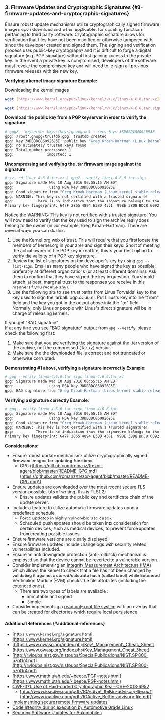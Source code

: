 ###  3. Firmware Updates and Cryptographic Signatures {#3-firmware-updates-and-cryptographic-signatures}

Ensure robust update mechanisms utilize cryptographically signed firmware images upon download and when applicable, for updating functions pertaining to third party software. Cryptographic signature allows for verification that files have not been modified or otherwise tampered with since the developer created and signed them. The signing and verification process uses public-key cryptography and it is difficult to forge a digital signature \(e.g. PGP signature\) without first gaining access to the private key. In the event a private key is compromised, developers of the software must revoke the compromised key and will need to re-sign all previous firmware releases with the new key.

**Verifying a kernel image signature Example:**

Downloading the kernel images

```bash
wget [https://www.kernel.org/pub/linux/kernel/v4.x/linux-4.6.6.tar.xz](https://www.kernel.org/pub/linux/kernel/v4.x/linux-4.6.6.tar.xz)

wget [https://www.kernel.org/pub/linux/kernel/v4.x/linux-4.6.6.tar.sign](https://www.kernel.org/pub/linux/kernel/v4.x/linux-4.6.6.tar.sign)
```

**Download the public key from a PGP keyserver in order to verify the signature.**

```bash
# gpg2 --keyserver hkp://keys.gnupg.net --recv-keys 38DBBDC86092693E
gpg: /root/.gnupg/trustdb.gpg: trustdb created
gpg: key 38DBBDC86092693E: public key "Greg Kroah-Hartman (Linux kernel stable release signing key) <greg@kroah.com>" imported
gpg: no ultimately trusted keys found
gpg: Total number processed: 1
gpg:               imported: 1
```

**Uncompressing and verifying the .tar firmware image against the signature:**

```bash
# xz -cd linux-4.6.6.tar.xz | gpg2 --verify linux-4.6.6.tar.sign -
gpg: Signature made Wed 10 Aug 2016 06:55:15 AM EDT
gpg:                using RSA key 38DBBDC86092693E
gpg: Good signature from "Greg Kroah-Hartman (Linux kernel stable release signing key) <greg@kroah.com>" [unknown]
gpg: WARNING: This key is not certified with a trusted signature!
gpg:          There is no indication that the signature belongs to the owner.
Primary key fingerprint: 647F 2865 4894 E3BD 4571  99BE 38DB BDC8 6092 693E
```

Notice the WARNING: This key is not certified with a trusted signature! You will now need to verify that the key used to sign the archive really does belong to the owner \(in our example, Greg Kroah-Hartman\). There are several ways you can do this:

1. Use the Kernel.org web of trust. This will require that you first locate the members of kernel.org in your area and sign their keys. Short of meeting the actual owner of the PGP key in real life, this is your best option to verify the validity of a PGP key signature.
2. Review the list of signatures on the developer's key by using `gpg --list-sigs`. Email as many people who have signed the key as possible, preferably at different organizations \(or at least different domains\). Ask them to confirm that they have signed the key in question. You should attach, at best, marginal trust to the responses you receive in this manner \(if you receive any\).
3. Use the following site to see trust paths from Linus Torvalds' key to the key used to sign the tarball: pgp.cs.uu.nl. Put Linus's key into the "from" field and the key you got in the output above into the "to" field. Normally, only Linus or people with Linus's direct signature will be in charge of releasing kernels. 

If you get "BAD signature"  
If at any time you see "BAD signature" output from `gpg --verify`, please check the following first:

1. Make sure that you are verifying the signature against the .tar version of the archive, not the compressed \(.tar.xz\) version.
2. Make sure the the downloaded file is correct and not truncated or otherwise corrupted.

**Demonstrating \#1 above, verifying a signature incorrectly Example**:

```bash
# gpg --verify linux-4.6.6.tar.sign linux-4.6.6.tar.xz 
gpg: Signature made Wed 10 Aug 2016 06:55:15 AM EDT
gpg:                using RSA key 38DBBDC86092693E
gpg: BAD signature from "Greg Kroah-Hartman (Linux kernel stable release signing key) <greg@kroah.com>" [unknown]
```

**Verifying a signature correctly Example**:

```bash
# gpg --verify linux-4.6.6.tar.sign linux-4.6.6.tar
gpg: Signature made Wed 10 Aug 2016 06:55:15 AM EDT
gpg:                using RSA key 38DBBDC86092693E
gpg: Good signature from "Greg Kroah-Hartman (Linux kernel stable release signing key) <greg@kroah.com>" [unknown]
gpg: WARNING: This key is not certified with a trusted signature!
gpg:          There is no indication that the signature belongs to the owner.
Primary key fingerprint: 647F 2865 4894 E3BD 4571  99BE 38DB BDC8 6092 693E
```

**Considerations:**

* Ensure robust update mechanisms utilize cryptographically signed firmware images for updating functions.
  * GPG \([https://github.com/romanz/trezor-agent/blob/master/README-GPG.md](https://github.com/romanz/trezor-agent/blob/master/README-GPG.md)\)
* Ensure updates are downloaded over the most recent secure TLS version possible. \(As of writing, this is TLS1.2\)
  * Ensure updates validate the public key and certificate chain of the update server.
* Include a feature to utilize automatic firmware updates upon a predefined schedule.
  * Force updates in highly vulnerable use cases.
  * Scheduled push updates should be taken into consideration for certain devices, such as medical devices, to prevent force updates from creating possible issues.
* Ensure firmware versions are clearly displayed.
* Ensure firmware updates include changelogs with security related vulnerabilities included.
* Ensure an anti downgrade protection \(anti-rollback\) mechanism is employed so that the device cannot be reverted to a vulnerable version.
* Consider implementing an [Integrity Measurement Architecture \(IMA\)](https://sourceforge.net/p/linux-ima/wiki/Home/) which allows the kernel to check that a file has not been changed by validating it against a stored/calculate hash \(called label\) while Extended Verification Module \(EVM\) checks the file attributes \(including the extended ones\).
  * There are two types of labels are available :
    * immutable and signed
    * Simple
* Consider implementing a [read only root file system](http://docs.automotivelinux.org/docs/architecture/en/dev/reference/security/05-security-concepts.html#read-only-root-file-system) with an overlay that can be created for directories which require local persistence.

#### Additional References {#additional-references}

* [https://www.kernel.org/signature.html](https://www.kernel.org/signature.html)
* [https://www.owasp.org/index.php/Key\_Management\_Cheat\_Sheet](https://www.owasp.org/index.php/Key_Management_Cheat_Sheet)
* [http://nvlpubs.nist.gov/nistpubs/SpecialPublications/NIST.SP.800-57pt1r4.pdf](http://nvlpubs.nist.gov/nistpubs/SpecialPublications/NIST.SP.800-57pt1r4.pdf)
* [https://www.math.utah.edu/~beebe/PGP-notes.html](https://www.math.utah.edu/~beebe/PGP-notes.html)
* [CWE-321: Use of Hard-coded Cryptographic Key - CVE-2013-6952](https://web.nvd.nist.gov/view/vuln/detail?vulnId=CVE-2013-6952)
  * [http://www.ioactive.com/pdfs/IOActive\_Belkin-advisory-lite.pdf](http://www.ioactive.com/pdfs/IOActive_Belkin-advisory-lite.pdf)
* [Implementing secure remote firmware updates](https://www.allegrosoft.com/wp-content/uploads/Secure-Firmware-Updates-Paper.pdf)
* [Code Integrity during execution by Automotive Grade Linux](http://docs.automotivelinux.org/docs/architecture/en/dev/reference/security/05-security-concepts.html#code-integrity-during-execution)
* [Securing Software Updates for Automobiles](https://uptane.github.io/)



